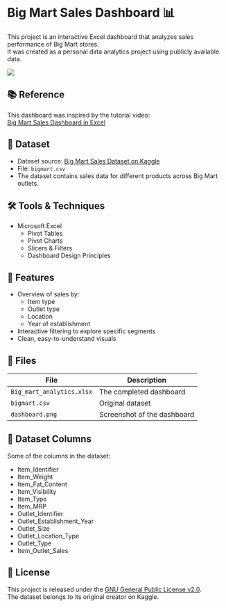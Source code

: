 # Big Mart Sales Dashboard 📊

This project is an interactive Excel dashboard that analyzes sales performance of Big Mart stores.  
It was created as a personal data analytics project using publicly available data.

![<img width="977" height="619" alt="dashboard" src="https://github.com/user-attachments/assets/b5f93c55-faa1-4c41-8e1c-f90abddba908" />
](dashboard.png)

## 📚 Reference
This dashboard was inspired by the tutorial video:  
[Big Mart Sales Dashboard in Excel](https://youtu.be/klZj_282ApY?si=h3PZbv55Sjgs4Ie3)

## 📂 Dataset
- Dataset source: [Big Mart Sales Dataset on Kaggle](https://www.kaggle.com/datasets/yasserh/bigmartsalesdataset)
- File: `bigmart.csv`
- The dataset contains sales data for different products across Big Mart outlets.

## 🛠️ Tools & Techniques
- Microsoft Excel
  - Pivot Tables
  - Pivot Charts
  - Slicers & Filters
  - Dashboard Design Principles

## 🚀 Features
- Overview of sales by:
  - Item type
  - Outlet type
  - Location
  - Year of establishment
- Interactive filtering to explore specific segments
- Clean, easy-to-understand visuals

## 📁 Files
| File | Description |
|-----|-------------|
| `Big_mart_analytics.xlsx` | The completed dashboard |
| `bigmart.csv` | Original dataset |
| `dashboard.png` | Screenshot of the dashboard |

## 🔗 Dataset Columns
Some of the columns in the dataset:
- Item_Identifier
- Item_Weight
- Item_Fat_Content
- Item_Visibility
- Item_Type
- Item_MRP
- Outlet_Identifier
- Outlet_Establishment_Year
- Outlet_Size
- Outlet_Location_Type
- Outlet_Type
- Item_Outlet_Sales

## 📄 License
This project is released under the [GNU General Public License v2.0](LICENSE).  
The dataset belongs to its original creator on Kaggle.
